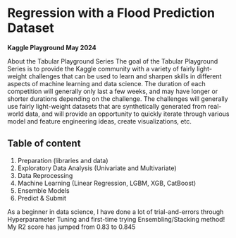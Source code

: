 # Regression with a Flood Prediction Dataset
**Kaggle Playground May 2024**

About the Tabular Playground Series
The goal of the Tabular Playground Series is to provide the Kaggle community with a variety of fairly light-weight challenges that can be used to learn and sharpen skills in different aspects of machine learning and data science. The duration of each competition will generally only last a few weeks, and may have longer or shorter durations depending on the challenge. The challenges will generally use fairly light-weight datasets that are synthetically generated from real-world data, and will provide an opportunity to quickly iterate through various model and feature engineering ideas, create visualizations, etc.

## Table of content
1. Preparation (libraries and data)
2. Exploratory Data Analysis (Univariate and Multivariate)
3. Data Reprocessing
4. Machine Learning (Linear Regression, LGBM, XGB, CatBoost)
5. Ensemble Models
6. Predict & Submit

As a beginner in data science, I have done a lot of trial-and-errors through Hyperparameter Tuning and first-time trying Ensembling/Stacking method! My R2 score has jumped from 0.83 to 0.845
